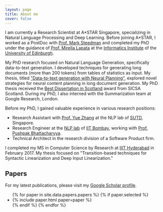 ```yaml
---
layout: page
title: About me
cover: false
---
```


I am currently a Research Scientist at A\*STAR Singapore, specializing in Natural Language Processing and Deep Learning. Before joining A\*STAR, I worked as a PostDoc with [Prof. Mark Steedman](https://homepages.inf.ed.ac.uk/steedman/) and completed my PhD under the guidance of [Prof. Mirella Lapata](http://homepages.inf.ed.ac.uk/mlap/) at the [Informatics Institute](http://web.inf.ed.ac.uk/) of the [University of Edinburgh](https://www.ed.ac.uk/).

My PhD research focused on Natural Language Generation, specifically data-to-text generation. I developed techniques for generating long documents (more than 200 tokens) from tables of statistics as input. My thesis, titled ["Data-to-text generation with Neural Planning"](https://ratishsp.github.io/assets/pdf/inf_phd_thesis.pdf), explored novel strategies for neural content planning in long document generation. My PhD thesis received the [Best Dissertation in Scotland](https://www.sicsa.ac.uk/news/sicsa-conference-2022/) award from SICSA Scotland. During my PhD, I also interned with the Summarization team at Google Research, London.

Before my PhD, I gained valuable experience in various research positions:
- Research Assistant with [Prof. Yue Zhang](https://frcchang.github.io/) at the NLP lab of [SUTD](http://www.sutd.edu.sg/), Singapore.
- Research Engineer at the [NLP lab](http://www.cfilt.iitb.ac.in/) of [IIT Bombay](http://www.iitb.ac.in/), working with [Prof. Pushpak Bhattacharyya](https://www.cse.iitb.ac.in/~pb/).
- Technical Architect in the research division of a Software Product firm.

I completed my MS in Computer Science by Research at [IIIT Hyderabad](https://www.iiit.ac.in/) in February 2017. My thesis focused on "Transition-based techniques for Syntactic Linearization and Deep Input Linearization."

## Papers
For my latest publications, please visit my [Google Scholar profile](https://scholar.google.co.in/citations?hl=en&user=FrB_UMIAAAAJ&view_op=list_works&sortby=pubdate).

<ul>
{% for paper in site.data.papers.papers %}
  {% if paper.selected %}
  <li>
  {% include paper.html paper=paper %}
  </li>
  {% endif %}
{% endfor %}
</ul>
